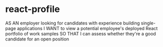 # react-profile
AS AN employer looking for candidates with experience building single-page applications
I WANT to view a potential employee's deployed React portfolio of work samples
SO THAT I can assess whether they're a good candidate for an open position

